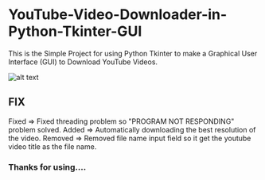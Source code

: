 # YouTube-Video-Downloader-in-Python-Tkinter-GUI
This is the Simple Project for using Python Tkinter to make a Graphical User Interface (GUI) to Download YouTube Videos.

![alt text](https://github.com/vkpdeveloper/YouTube-Video-Downloader-in-Python-Tkinter-GUI/blob/master/Capture.PNG)

## FIX
Fixed => Fixed threading problem so "PROGRAM NOT RESPONDING" problem solved.
Added => Automatically downloading the best resolution of the video.
Removed => Removed file name input field so it get the youtube video title as the file name.


### Thanks for using....
